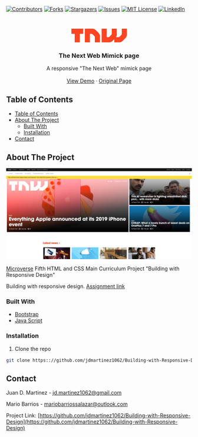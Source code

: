 <!--
*** Thanks for checking out this README Template. If you have a suggestion that would
*** make this better, please fork the repo and create a pull request or simply open
*** an issue with the tag "enhancement".
*** Thanks again! Now go create something AMAZING! :D
-->

<!-- PROJECT SHIELDS -->
<!--
*** I'm using markdown "reference style" links for readability.
*** Reference links are enclosed in brackets [ ] instead of parentheses ( ).
*** See the bottom of this document for the declaration of the reference variables
*** for contributors-url, forks-url, etc. This is an optional, concise syntax you may use.
*** https://www.markdownguide.org/basic-syntax/#reference-style-links
-->

[![Contributors][contributors-shield]][contributors-url]
[![Forks][forks-shield]][forks-url]
[![Stargazers][stars-shield]][stars-url]
[![Issues][issues-shield]][issues-url]
[![MIT License][license-shield]][license-url]
[![LinkedIn][linkedin-shield]][linkedin-url]

<!-- PROJECT LOGO -->
<br />
<p align="center">
  <a href="https://github.com/jdmartinez1062/Building-with-Responsive-Design">
    <img src="indice.png">

  </a>

  <h3 align="center">The Next Web Mimick page</h3>

  <p align="center">
    A  responsive "The Next Web" mimick page 
    <br />
    <br />
    <a href="https://raw.githack.com/jdmartinez1062/Building-with-Responsive-Design/master/index.html">View Demo</a>
    ·
    <a href="https://thenextweb.com/">Original Page</a>
    
  </p>
</p>

<!-- TABLE OF CONTENTS -->

## Table of Contents

- [Table of Contents](#table-of-contents)
- [About The Project](#about-the-project)
  - [Built With](#built-with)
  - [Installation](#installation)
- [Contact](#contact)

<!-- ABOUT THE PROJECT -->

## About The Project

[![Product Name Screen Shot][product-screenshot]](https://raw.githack.com/jdmartinez1062/Building-with-Responsive-Design/master/index.html)

[Microverse](https://www.microverse.org/) Fifth HTML and CSS Main Curriculum Project "Building with Responsive Design"

Building with responsive design. [Assignment link](https://www.theodinproject.com/courses/html5-and-css3/lessons/building-with-responsive-design)


### Built With



- [Bootstrap](https://getbootstrap.com)
- [Java Script](https://www.javascript.com/)



### Installation

1. Clone the repo

```sh
git clone https:://github.com/jdmartinez1062/Building-with-Responsive-Design.git
```


<!-- CONTACT -->

## Contact

Juan D. Martinez - jd.martinez1062@gmail.com

Mario Barrios - mariobarriossalazar@outlook.com

Project Link: [https://github.com/jdmartinez1062/Building-with-Responsive-Design](https://github.com/jdmartinez1062/Building-with-Responsive-Design)

<!-- ACKNOWLEDGEMENTS -->


<!-- MARKDOWN LINKS & IMAGES -->
<!-- https://www.markdownguide.org/basic-syntax/#reference-style-links -->

[contributors-shield]: https://img.shields.io/github/contributors/jdmartinez1062/Building-with-Responsive-Design.svg?style=flat-square
[contributors-url]: https://github.com/jdmartinez1062/Building-with-Responsive-Design/graphs/contributors
[forks-shield]: https://img.shields.io/github/forks/jdmartinez1062/Building-with-Responsive-Design.svg?style=flat-square
[forks-url]: https://github.com/jdmartinez1062/Building-with-Responsive-Design/network/members
[stars-shield]: https://img.shields.io/github/stars/jdmartinez1062/Building-with-Responsive-Design.svg?style=flat-square
[stars-url]: https://github.com/jdmartinez1062/Building-with-Responsive-Design/stargazers
[issues-shield]: https://img.shields.io/github/issues/jdmartinez1062/Building-with-Responsive-Design.svg?style=flat-square
[issues-url]: https://github.com/jdmartinez1062/Building-with-Responsive-Design/issues
[license-shield]: https://img.shields.io/github/license/jdmartinez1062/Building-with-Responsive-Design.svg?style=flat-square
[license-url]: https://github.com/jdmartinez1062/Building-with-Responsive-Design/blob/master/LICENSE.txt
[linkedin-shield]: https://img.shields.io/badge/-LinkedIn-black.svg?style=flat-square&logo=linkedin&colorB=555
[linkedin-url]: https://linkedin.com/in/othneildrew
[product-screenshot]: app-screenshot.jpg


